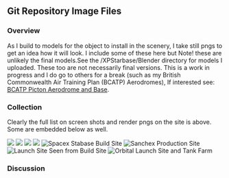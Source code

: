 ## Git Repository Image Files 



### Overview

As I build to models for the object to install in the scenery, I take still pngs to get an idea how it will look. I include some of these here but Note! these are unlikely the final models.See the /XPStarbase/Blender directory for models I uploaded. These too are not necessarily final versions. This is a work in progress and I do go to others for a break (such as my British Commonwealth Air Training Plan (BCATP) Aerodromes), If interested see: [BCATP Picton Aerodrome and Base](https://github.com/medmatix/BCATP-Picton_Aerodrome).

### Collection

Clearly the full list on screen shots and render pngs on the site is above. Some are embedded below as well.

![](https://github.com/medmatix/XPStarbase/blob/main/images/Launch%20SIte%20Future%20map.png)
![](https://github.com/medmatix/XPStarbase/blob/main/images/Sanchez%20Gas%20Plant.png)
![](https://github.com/medmatix/XPStarbase/blob/main/images/Starship%20on%20Sub-orbital%20Pad.png)
![](https://github.com/medmatix/XPStarbase/blob/main/images/Midbay_Render.png)
![Spacex Stabase Build Site](https://github.com/medmatix/XPStarbase/blob/main/images/Aerolite_103%20-%202021-05-22%2011.24.36.png)
![Sanchex Production Site](https://github.com/medmatix/XPStarbase/blob/main/images/Aerolite_103%20-%202021-05-28%2015.15.13.png)
![Launch Site Seen from Build Site](https://github.com/medmatix/XPStarbase/blob/main/images/Aerolite_103%20-%202021-05-28%2015.16.09.png)
![Orbital Launch Site and Tank Farm](https://github.com/medmatix/XPStarbase/blob/main/images/Aerolite_103%20-%202021-05-28%2016.04.29.png)

### Discussion 

